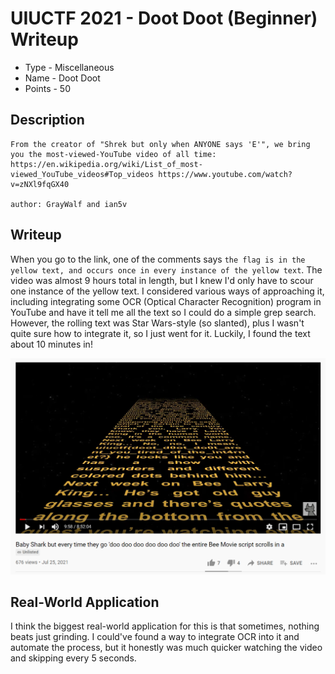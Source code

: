 # UIUCTF 2021 - Doot Doot (Beginner) Writeup
* Type - Miscellaneous
* Name - Doot Doot
* Points - 50

## Description
```
From the creator of "Shrek but only when ANYONE says 'E'", we bring you the most-viewed-YouTube video of all time: https://en.wikipedia.org/wiki/List_of_most-viewed_YouTube_videos#Top_videos https://www.youtube.com/watch?v=zNXl9fqGX40

author: GrayWalf and ian5v
```

## Writeup
When you go to the link, one of the comments says `the flag is in the yellow text, and occurs once in every instance of the yellow text`. The video was almost 9 hours total in length, but I knew I'd only have to scour one instance of the yellow text. I considered various ways of approaching it, including integrating some OCR (Optical Character Recognition) program in YouTube and have it tell me all the text so I could do a simple grep search. However, the rolling text was Star Wars-style (so slanted), plus I wasn't quite sure how to integrate it, so I just went for it. Luckily, I found the text about 10 minutes in!

<img src="image.png" width="800px">

## Real-World Application
I think the biggest real-world application for this is that sometimes, nothing beats just grinding. I could've found a way to integrate OCR into it and automate the process, but it honestly was much quicker watching the video and skipping every 5 seconds.